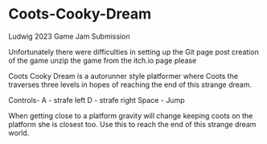 # Coots-Cooky-Dream
Ludwig 2023 Game Jam Submission

Unfortunately there were difficulties in setting up the Git page post creation of the game
unzip the game from the itch.io page please

Coots Cooky Dream is a autorunner style platformer where Coots the traverses three levels in hopes of reaching the end of this strange dream.

Controls- 
A - strafe left
D - strafe right
Space - Jump

When getting close to a platform gravity will change keeping coots on the platform she is closest too. Use this to reach the end of this strange dream world.
